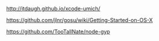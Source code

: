 http://jtdaugh.github.io/xcode-umich/

https://github.com/jlnr/gosu/wiki/Getting-Started-on-OS-X

https://github.com/TooTallNate/node-gyp
